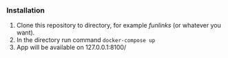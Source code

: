 ### Installation

1. Clone this repository to directory, for example _funlinks_ (or whatever you want).
2. In the directory run command `docker-compose up`
3. App will be available on 127.0.0.1:8100/